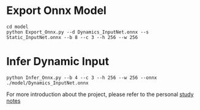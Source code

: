 # Export Onnx Model
```
cd model
python Export_Onnx.py --d Dynamics_InputNet.onnx --s Static_InputNet.onnx --b 8 --c 3 --h 256 --w 256
```
# Infer Dynamic Input
```python Infer_Onnx.py --b 4 --c 3 --h 256 --w 256 --onnx ./model/Dynamics_InputNet.onnx``` <br />

For more introduction about the project, please refer to the personal [study notes](https://blog.csdn.net/weixin_43863869/article/details/128651343?csdn_share_tail=%7B%22type%22%3A%22blog%22%2C%22rType%22%3A%22article%22%2C%22rId%22%3A%22128651343%22%2C%22source%22%3A%22weixin_43863869%22%7D)

